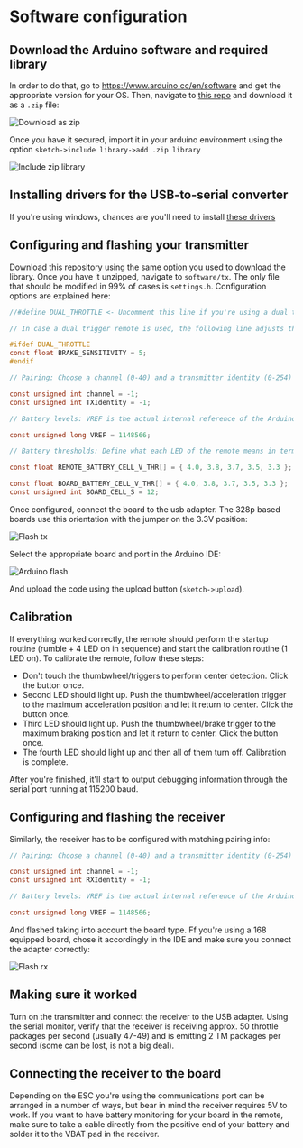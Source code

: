 # Software configuration

## Download the Arduino software and required library

In order to do that, go to https://www.arduino.cc/en/software and get the appropriate version for your OS. Then, navigate to [this repo](https://github.com/StuartsProjects/SX12XX-LoRa) and download it as a `.zip` file:

![Download as zip](./images/download_as_zip.png)

Once you have it secured, import it in your arduino environment using the option `sketch->include library->add .zip library`

![Include zip library](./images/add_zip_library.png)

## Installing drivers for the USB-to-serial converter

If you're using windows, chances are you'll need to install [these drivers](https://ftdichip.com/drivers/)

## Configuring and flashing your transmitter

Download this repository using the same option you used to download the library. Once you have it unzipped, navigate to `software/tx`. The only file that should be modified in 99% of cases is `settings.h`. Configuration options are explained here:

```c
//#define DUAL_THROTTLE <- Uncomment this line if you're using a dual trigger case with 2 sensors.

// In case a dual trigger remote is used, the following line adjusts the sensitivity of the brakes, or in other words, when does the brake lever overrules the throttle. It is NOT recommended to lower it, but it can be raised to prevent accidental brake activation

#ifdef DUAL_THROTTLE
const float BRAKE_SENSITIVITY = 5; 
#endif

// Pairing: Choose a channel (0-40) and a transmitter identity (0-254) to prevent collisions with nearby remotes or other LoRa devices. These numbers must match the receiver's.

const unsigned int channel = -1;
const unsigned int TXIdentity = -1; 

// Battery levels: VREF is the actual internal reference of the Arduino, that can differ from one board to another. It can be adjusted here, increasing this number if the battery is reading high or decreasing it if it's reading low. It is strongly encouraged to use a multimeter to verify the actual values.

const unsigned long VREF = 1148566;

// Battery thresholds: Define what each LED of the remote means in terms of cell voltage, both for the remote and the board. First level is 4 LEDs ON, second one 3, etc. The last level will make the remote rumble and the last LED blink. WARNING: a maximum board voltage of 12S (50.4V) is measurable.

const float REMOTE_BATTERY_CELL_V_THR[] = { 4.0, 3.8, 3.7, 3.5, 3.3 };

const float BOARD_BATTERY_CELL_V_THR[] = { 4.0, 3.8, 3.7, 3.5, 3.3 };
const unsigned int BOARD_CELL_S = 12;

```

Once configured, connect the board to the usb adapter. The 328p based boards use this orientation with the jumper on the 3.3V position:

![Flash tx](./images/flash_tx.jpg)

Select the appropriate board and port in the Arduino IDE:

![Arduino flash](./images/arduino_flash.png)

And upload the code using the upload button (`sketch->upload`). 

## Calibration

If everything worked correctly, the remote should perform the startup routine (rumble + 4 LED on in sequence) and start the calibration routine (1 LED on). To calibrate the remote, follow these steps:

* Don't touch the thumbwheel/triggers to perform center detection. Click the button once.
* Second LED should light up. Push the thumbwheel/acceleration trigger to the maximum acceleration position and let it return to center. Click the button once.
* Third LED should light up. Push the thumbwheel/brake trigger to the maximum braking position and let it return to center. Click the button once.
* The fourth LED should light up and then all of them turn off. Calibration is complete.

After you're finished, it'll start to output debugging information through the serial port running at 115200 baud.

## Configuring and flashing the receiver

Similarly, the receiver has to be configured with matching pairing info:

```c
// Pairing: Choose a channel (0-40) and a transmitter identity (0-254) to prevent collisions with nearby remotes or other LoRa devices. These numbers must match the transmitter's.

const unsigned int channel = -1;
const unsigned int RXIdentity = -1; 

// Battery levels: VREF is the actual internal reference of the Arduino, that can differ from one board to another. It can be adjusted here, increasing this number if the battery is reading high or decreasing it if it's reading low. It is strongly encouraged to use a multimeter to verify the actual values.

const unsigned long VREF = 1148566;
```

And flashed taking into account the board type. Ff you're using a 168 equipped board, chose it accordingly in the IDE and make sure you connect the adapter correctly:

![Flash rx](./images/flash_rx.jpg)

## Making sure it worked

Turn on the transmitter and connect the receiver to the USB adapter. Using the serial monitor, verify that the receiver is receiving approx. 50 throttle packages per second (usually 47-49) and is emitting 2 TM packages per second (some can be lost, is not a big deal).

## Connecting the receiver to the board

Depending on the ESC you're using the communications port can be arranged in a number of ways, but bear in mind the receiver requires 5V to work. If you want to have battery monitoring for your board in the remote, make sure to take a cable directly from the positive end of your battery and solder it to the VBAT pad in the receiver.

